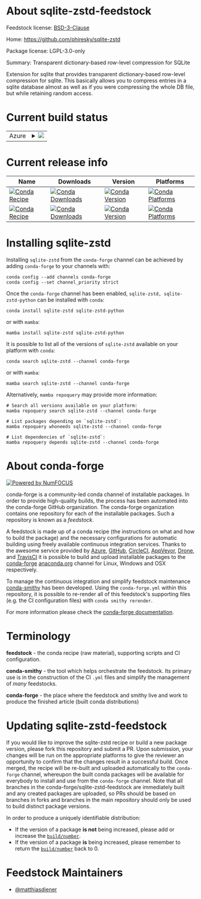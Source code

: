 About sqlite-zstd-feedstock
===========================

Feedstock license: [BSD-3-Clause](https://github.com/conda-forge/sqlite-zstd-feedstock/blob/main/LICENSE.txt)

Home: https://github.com/phiresky/sqlite-zstd

Package license: LGPL-3.0-only

Summary: Transparent dictionary-based row-level compression for SQLite

Extension for sqlite that provides transparent dictionary-based row-level
compression for sqlite. This basically allows you to compress entries in a
sqlite database almost as well as if you were compressing the whole DB
file, but while retaining random access.


Current build status
====================


<table>
    
  <tr>
    <td>Azure</td>
    <td>
      <details>
        <summary>
          <a href="https://dev.azure.com/conda-forge/feedstock-builds/_build/latest?definitionId=21976&branchName=main">
            <img src="https://dev.azure.com/conda-forge/feedstock-builds/_apis/build/status/sqlite-zstd-feedstock?branchName=main">
          </a>
        </summary>
        <table>
          <thead><tr><th>Variant</th><th>Status</th></tr></thead>
          <tbody><tr>
              <td>linux_64</td>
              <td>
                <a href="https://dev.azure.com/conda-forge/feedstock-builds/_build/latest?definitionId=21976&branchName=main">
                  <img src="https://dev.azure.com/conda-forge/feedstock-builds/_apis/build/status/sqlite-zstd-feedstock?branchName=main&jobName=linux&configuration=linux%20linux_64_" alt="variant">
                </a>
              </td>
            </tr><tr>
              <td>linux_aarch64</td>
              <td>
                <a href="https://dev.azure.com/conda-forge/feedstock-builds/_build/latest?definitionId=21976&branchName=main">
                  <img src="https://dev.azure.com/conda-forge/feedstock-builds/_apis/build/status/sqlite-zstd-feedstock?branchName=main&jobName=linux&configuration=linux%20linux_aarch64_" alt="variant">
                </a>
              </td>
            </tr><tr>
              <td>linux_ppc64le</td>
              <td>
                <a href="https://dev.azure.com/conda-forge/feedstock-builds/_build/latest?definitionId=21976&branchName=main">
                  <img src="https://dev.azure.com/conda-forge/feedstock-builds/_apis/build/status/sqlite-zstd-feedstock?branchName=main&jobName=linux&configuration=linux%20linux_ppc64le_" alt="variant">
                </a>
              </td>
            </tr><tr>
              <td>osx_64</td>
              <td>
                <a href="https://dev.azure.com/conda-forge/feedstock-builds/_build/latest?definitionId=21976&branchName=main">
                  <img src="https://dev.azure.com/conda-forge/feedstock-builds/_apis/build/status/sqlite-zstd-feedstock?branchName=main&jobName=osx&configuration=osx%20osx_64_" alt="variant">
                </a>
              </td>
            </tr><tr>
              <td>osx_arm64</td>
              <td>
                <a href="https://dev.azure.com/conda-forge/feedstock-builds/_build/latest?definitionId=21976&branchName=main">
                  <img src="https://dev.azure.com/conda-forge/feedstock-builds/_apis/build/status/sqlite-zstd-feedstock?branchName=main&jobName=osx&configuration=osx%20osx_arm64_" alt="variant">
                </a>
              </td>
            </tr>
          </tbody>
        </table>
      </details>
    </td>
  </tr>
</table>

Current release info
====================

| Name | Downloads | Version | Platforms |
| --- | --- | --- | --- |
| [![Conda Recipe](https://img.shields.io/badge/recipe-sqlite--zstd-green.svg)](https://anaconda.org/conda-forge/sqlite-zstd) | [![Conda Downloads](https://img.shields.io/conda/dn/conda-forge/sqlite-zstd.svg)](https://anaconda.org/conda-forge/sqlite-zstd) | [![Conda Version](https://img.shields.io/conda/vn/conda-forge/sqlite-zstd.svg)](https://anaconda.org/conda-forge/sqlite-zstd) | [![Conda Platforms](https://img.shields.io/conda/pn/conda-forge/sqlite-zstd.svg)](https://anaconda.org/conda-forge/sqlite-zstd) |
| [![Conda Recipe](https://img.shields.io/badge/recipe-sqlite--zstd--python-green.svg)](https://anaconda.org/conda-forge/sqlite-zstd-python) | [![Conda Downloads](https://img.shields.io/conda/dn/conda-forge/sqlite-zstd-python.svg)](https://anaconda.org/conda-forge/sqlite-zstd-python) | [![Conda Version](https://img.shields.io/conda/vn/conda-forge/sqlite-zstd-python.svg)](https://anaconda.org/conda-forge/sqlite-zstd-python) | [![Conda Platforms](https://img.shields.io/conda/pn/conda-forge/sqlite-zstd-python.svg)](https://anaconda.org/conda-forge/sqlite-zstd-python) |

Installing sqlite-zstd
======================

Installing `sqlite-zstd` from the `conda-forge` channel can be achieved by adding `conda-forge` to your channels with:

```
conda config --add channels conda-forge
conda config --set channel_priority strict
```

Once the `conda-forge` channel has been enabled, `sqlite-zstd, sqlite-zstd-python` can be installed with `conda`:

```
conda install sqlite-zstd sqlite-zstd-python
```

or with `mamba`:

```
mamba install sqlite-zstd sqlite-zstd-python
```

It is possible to list all of the versions of `sqlite-zstd` available on your platform with `conda`:

```
conda search sqlite-zstd --channel conda-forge
```

or with `mamba`:

```
mamba search sqlite-zstd --channel conda-forge
```

Alternatively, `mamba repoquery` may provide more information:

```
# Search all versions available on your platform:
mamba repoquery search sqlite-zstd --channel conda-forge

# List packages depending on `sqlite-zstd`:
mamba repoquery whoneeds sqlite-zstd --channel conda-forge

# List dependencies of `sqlite-zstd`:
mamba repoquery depends sqlite-zstd --channel conda-forge
```


About conda-forge
=================

[![Powered by
NumFOCUS](https://img.shields.io/badge/powered%20by-NumFOCUS-orange.svg?style=flat&colorA=E1523D&colorB=007D8A)](https://numfocus.org)

conda-forge is a community-led conda channel of installable packages.
In order to provide high-quality builds, the process has been automated into the
conda-forge GitHub organization. The conda-forge organization contains one repository
for each of the installable packages. Such a repository is known as a *feedstock*.

A feedstock is made up of a conda recipe (the instructions on what and how to build
the package) and the necessary configurations for automatic building using freely
available continuous integration services. Thanks to the awesome service provided by
[Azure](https://azure.microsoft.com/en-us/services/devops/), [GitHub](https://github.com/),
[CircleCI](https://circleci.com/), [AppVeyor](https://www.appveyor.com/),
[Drone](https://cloud.drone.io/welcome), and [TravisCI](https://travis-ci.com/)
it is possible to build and upload installable packages to the
[conda-forge](https://anaconda.org/conda-forge) [anaconda.org](https://anaconda.org/)
channel for Linux, Windows and OSX respectively.

To manage the continuous integration and simplify feedstock maintenance
[conda-smithy](https://github.com/conda-forge/conda-smithy) has been developed.
Using the ``conda-forge.yml`` within this repository, it is possible to re-render all of
this feedstock's supporting files (e.g. the CI configuration files) with ``conda smithy rerender``.

For more information please check the [conda-forge documentation](https://conda-forge.org/docs/).

Terminology
===========

**feedstock** - the conda recipe (raw material), supporting scripts and CI configuration.

**conda-smithy** - the tool which helps orchestrate the feedstock.
                   Its primary use is in the construction of the CI ``.yml`` files
                   and simplify the management of *many* feedstocks.

**conda-forge** - the place where the feedstock and smithy live and work to
                  produce the finished article (built conda distributions)


Updating sqlite-zstd-feedstock
==============================

If you would like to improve the sqlite-zstd recipe or build a new
package version, please fork this repository and submit a PR. Upon submission,
your changes will be run on the appropriate platforms to give the reviewer an
opportunity to confirm that the changes result in a successful build. Once
merged, the recipe will be re-built and uploaded automatically to the
`conda-forge` channel, whereupon the built conda packages will be available for
everybody to install and use from the `conda-forge` channel.
Note that all branches in the conda-forge/sqlite-zstd-feedstock are
immediately built and any created packages are uploaded, so PRs should be based
on branches in forks and branches in the main repository should only be used to
build distinct package versions.

In order to produce a uniquely identifiable distribution:
 * If the version of a package **is not** being increased, please add or increase
   the [``build/number``](https://docs.conda.io/projects/conda-build/en/latest/resources/define-metadata.html#build-number-and-string).
 * If the version of a package **is** being increased, please remember to return
   the [``build/number``](https://docs.conda.io/projects/conda-build/en/latest/resources/define-metadata.html#build-number-and-string)
   back to 0.

Feedstock Maintainers
=====================

* [@matthiasdiener](https://github.com/matthiasdiener/)

